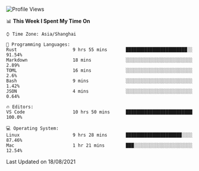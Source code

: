 <!--START_SECTION:waka-->
![Profile Views](http://img.shields.io/badge/Profile%20Views-4-blue)

📊 **This Week I Spent My Time On** 

```text
⌚︎ Time Zone: Asia/Shanghai

💬 Programming Languages: 
Rust                     9 hrs 55 mins       ███████████████████████░░   91.54% 
Markdown                 18 mins             ░░░░░░░░░░░░░░░░░░░░░░░░░   2.89% 
TOML                     16 mins             ░░░░░░░░░░░░░░░░░░░░░░░░░   2.6% 
Bash                     9 mins              ░░░░░░░░░░░░░░░░░░░░░░░░░   1.42% 
JSON                     4 mins              ░░░░░░░░░░░░░░░░░░░░░░░░░   0.64%

🔥 Editors: 
VS Code                  10 hrs 50 mins      █████████████████████████   100.0%

💻 Operating System: 
Linux                    9 hrs 28 mins       █████████████████████░░░░   87.46% 
Mac                      1 hr 21 mins        ███░░░░░░░░░░░░░░░░░░░░░░   12.54%

```


 Last Updated on 18/08/2021
<!--END_SECTION:waka-->
